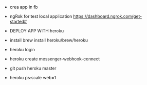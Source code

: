 - crea app in fb
-  ngRok for test local application https://dashboard.ngrok.com/get-started#


- DEPLOY APP WITH heroku
-  install brew install heroku/brew/heroku 
-   heroku login
-  heroku create messenger-webhook-connect
-  git push heroku master
-  heroku ps:scale web=1
